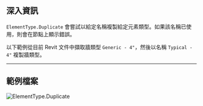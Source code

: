 ## 深入資訊
`ElementType.Duplicate` 會嘗試以給定名稱複製給定元素類型。如果該名稱已使用，則會在節點上顯示錯誤。

以下範例從目前 Revit 文件中擷取牆類型 `Generic - 4"`，然後以名稱 `Typical - 4"` 複製牆類型。
___
## 範例檔案

![ElementType.Duplicate](./Revit.Elements.ElementType.Duplicate_img.jpg)
